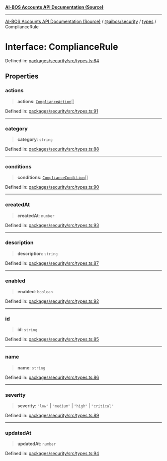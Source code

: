 [**AI-BOS Accounts API Documentation (Source)**](../../../../README.md)

***

[AI-BOS Accounts API Documentation (Source)](../../../../README.md) / [@aibos/security](../../README.md) / [types](../README.md) / ComplianceRule

# Interface: ComplianceRule

Defined in: [packages/security/src/types.ts:84](https://github.com/pohlai88/accounts/blob/48103fb36d28b2b9bfb33472b6de2f719773cde9/packages/security/src/types.ts#L84)

## Properties

### actions

> **actions**: [`ComplianceAction`](ComplianceAction.md)[]

Defined in: [packages/security/src/types.ts:91](https://github.com/pohlai88/accounts/blob/48103fb36d28b2b9bfb33472b6de2f719773cde9/packages/security/src/types.ts#L91)

***

### category

> **category**: `string`

Defined in: [packages/security/src/types.ts:88](https://github.com/pohlai88/accounts/blob/48103fb36d28b2b9bfb33472b6de2f719773cde9/packages/security/src/types.ts#L88)

***

### conditions

> **conditions**: [`ComplianceCondition`](ComplianceCondition.md)[]

Defined in: [packages/security/src/types.ts:90](https://github.com/pohlai88/accounts/blob/48103fb36d28b2b9bfb33472b6de2f719773cde9/packages/security/src/types.ts#L90)

***

### createdAt

> **createdAt**: `number`

Defined in: [packages/security/src/types.ts:93](https://github.com/pohlai88/accounts/blob/48103fb36d28b2b9bfb33472b6de2f719773cde9/packages/security/src/types.ts#L93)

***

### description

> **description**: `string`

Defined in: [packages/security/src/types.ts:87](https://github.com/pohlai88/accounts/blob/48103fb36d28b2b9bfb33472b6de2f719773cde9/packages/security/src/types.ts#L87)

***

### enabled

> **enabled**: `boolean`

Defined in: [packages/security/src/types.ts:92](https://github.com/pohlai88/accounts/blob/48103fb36d28b2b9bfb33472b6de2f719773cde9/packages/security/src/types.ts#L92)

***

### id

> **id**: `string`

Defined in: [packages/security/src/types.ts:85](https://github.com/pohlai88/accounts/blob/48103fb36d28b2b9bfb33472b6de2f719773cde9/packages/security/src/types.ts#L85)

***

### name

> **name**: `string`

Defined in: [packages/security/src/types.ts:86](https://github.com/pohlai88/accounts/blob/48103fb36d28b2b9bfb33472b6de2f719773cde9/packages/security/src/types.ts#L86)

***

### severity

> **severity**: `"low"` \| `"medium"` \| `"high"` \| `"critical"`

Defined in: [packages/security/src/types.ts:89](https://github.com/pohlai88/accounts/blob/48103fb36d28b2b9bfb33472b6de2f719773cde9/packages/security/src/types.ts#L89)

***

### updatedAt

> **updatedAt**: `number`

Defined in: [packages/security/src/types.ts:94](https://github.com/pohlai88/accounts/blob/48103fb36d28b2b9bfb33472b6de2f719773cde9/packages/security/src/types.ts#L94)
